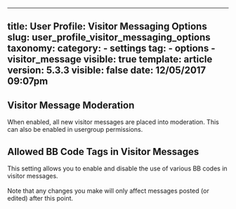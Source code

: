 
---
title: User Profile: Visitor Messaging Options
slug: user_profile_visitor_messaging_options
taxonomy:
    category:
        - settings
    tag:
        - options
        - visitor_message
visible: true
template: article
version: 5.3.3
visible: false
date: 12/05/2017 09:07pm
---

## Visitor Message Moderation
When enabled, all new visitor messages are placed into moderation. This can also be enabled in usergroup permissions.

## Allowed BB Code Tags in Visitor Messages
This setting allows you to enable and disable  the use of various BB codes in visitor messages.<br />
<br />
Note that any changes you make will only affect messages posted (or edited) after this point.




